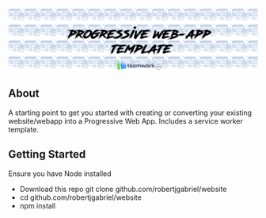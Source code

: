![alt text](.github/readme.png?raw=trueg "pws logo")

## About
A starting point  to get you started with creating or converting your existing website/webapp into a Progressive Web App. Includes a service worker template.

## Getting Started



Ensure you have Node installed
- Download this repo git clone github.com/robertjgabriel/website
- cd github.com/robertjgabriel/website
- npm install
